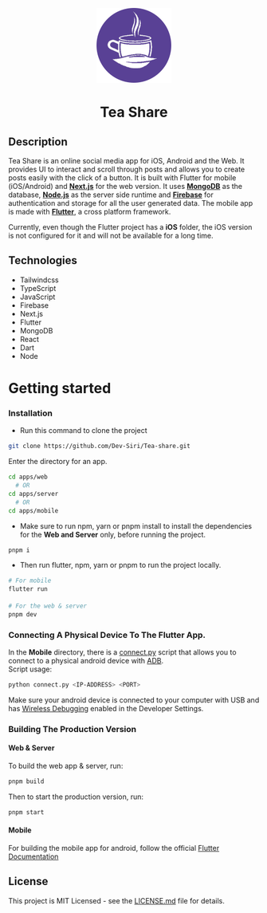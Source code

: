 <p align="center">
  <img src="images/logo.png" height="150" width="150" />
</p>

<h1 align="center">Tea Share</h1>

## Description

Tea Share is an online social media app for iOS, Android and the Web. It provides UI to interact and scroll through posts and allows you to
create posts easily with the click of a button. It is built with Flutter for mobile (iOS/Android) and **[Next.js](https://nextjs.org)** for the web version. It uses **[MongoDB](https://www.mongodb.com)** as the
database, **[Node.js](https://nodejs.org)** as the server side runtime and **[Firebase](https://firebase.google.com)** for authentication and storage for all the user generated data. The mobile app is made with **[Flutter](https://flutter.dev)**, a cross platform framework.

Currently, even though the Flutter project has a **iOS** folder, the iOS version is not configured for it and will not be available for a long time.

## Technologies

- Tailwindcss
- TypeScript
- JavaScript
- Firebase
- Next.js
- Flutter
- MongoDB
- React
- Dart
- Node

# Getting started

### Installation

- Run this command to clone the project

```sh
git clone https://github.com/Dev-Siri/Tea-share.git
```

Enter the directory for an app.

```sh
cd apps/web
  # OR
cd apps/server
  # OR
cd apps/mobile
```

- Make sure to run npm, yarn or pnpm install to install the dependencies for the **Web and Server** only, before running the project.

```sh
pnpm i
```

- Then run flutter, npm, yarn or pnpm to run the project locally.

```sh
# For mobile
flutter run

# For the web & server
pnpm dev
```

### Connecting A Physical Device To The Flutter App.

In the **Mobile** directory, there is a [connect.py](mobile/connect.py) script that allows you to connect to a physical android device with [ADB](https://developer.android.com/studio/command-line/adb). <br />
Script usage:

```sh
python connect.py <IP-ADDRESS> <PORT>
```

Make sure your android device is connected to your computer with USB and has [Wireless Debugging](https://medium.com/android-news/wireless-debugging-through-adb-in-android-using-wifi-965f7edd163a) enabled in the Developer Settings.

### Building The Production Version

#### Web & Server

To build the web app & server, run:

```sh
pnpm build
```

Then to start the production version, run:

```sh
pnpm start
```

#### Mobile

For building the mobile app for android, follow the official [Flutter Documentation](https://docs.flutter.dev/deployment/android) <br />

## License

This project is MIT Licensed - see the [LICENSE.md](LICENSE.md) file for details.
